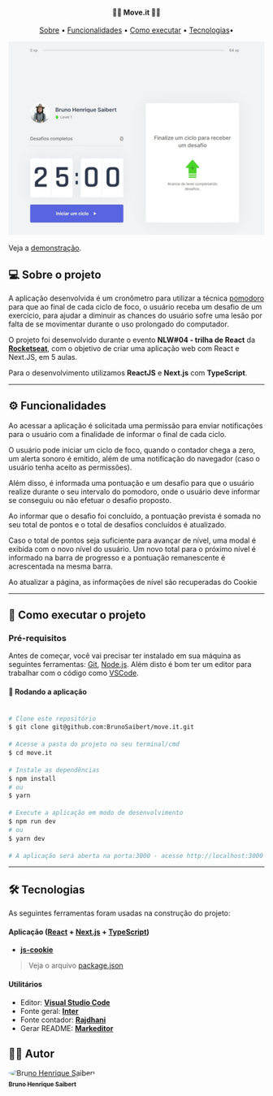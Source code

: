 


<h4 align="center">
	💪🏻  Move.it  💪🏻
</h4>

<p align="center">
 <a href="#--sobre-o-projeto">Sobre</a> •
 <a href="#-%EF%B8%8F-funcionalidades">Funcionalidades</a> •
 <a href="#--como-executar-o-projeto">Como executar</a> •
 <a href="#--tecnologias">Tecnologias</a>•
</p>

![](https://raw.githubusercontent.com/BrunoSaibert/move.it/main/public/screenshot.jpg)

Veja a [demonstração](https://moveit-saibert.vercel.app/).

## [](https://github.com/BrunoSaibert/move.it#--sobre-o-projeto) 💻 Sobre o projeto

A aplicação desenvolvida é um cronômetro para utilizar a técnica [pomodoro](https://g.co/kgs/nRFQEo) para que ao final de cada ciclo de foco, o usuário receba um desafio de um exercício, para ajudar a diminuir as chances do usuário sofre uma lesão por falta de se movimentar durante o uso prolongado do computador.

O projeto foi desenvolvido durante o evento **NLW#04 - trilha de React** da [**Rocketseat**](https://rocketseat.com.br/), com o objetivo de criar uma aplicação web com React e Next.JS, em 5 aulas.

Para o desenvolvimento utilizamos **ReactJS** e **Next.js** com **TypeScript**.

---

## [](https://github.com/BrunoSaibert/move.it#-%EF%B8%8F-funcionalidades) ⚙️ Funcionalidades

Ao acessar a aplicação é solicitada uma permissão para enviar notificações para o usuário com a finalidade de informar o final de cada ciclo.

O usuário pode iniciar um ciclo de foco, quando o contador chega a zero, um alerta sonoro é emitido, além de uma notificação do navegador (caso o usuário tenha aceito as permissões). 

Além disso, é informada uma pontuação e um desafio para que o usuário realize durante o seu intervalo do pomodoro, onde o usuário deve informar se conseguiu ou não efetuar o desafio proposto.

Ao informar que o desafio foi concluído, a pontuação prevista é somada no seu total de pontos e o total de desafios concluídos é atualizado.

Caso o total de pontos seja suficiente para avançar de nível, uma modal é exibida com o novo nível do usuário. Um novo total para o próximo nível é informado na barra de progresso e a pontuação remanescente é acrescentada na mesma barra.

Ao atualizar a página, as informações de nível são recuperadas do Cookie

---

## [](https://github.com/BrunoSaibert/move.it#--como-executar-o-projeto) 🚀 Como executar o projeto

### Pré-requisitos

Antes de começar, você vai precisar ter instalado em sua máquina as seguintes ferramentas:
[Git](https://git-scm.com), [Node.js](https://nodejs.org/en/).
Além disto é bom ter um editor para trabalhar com o código como [VSCode](https://code.visualstudio.com/).

#### 🧭 Rodando a aplicação

```bash

# Clone este repositório
$ git clone git@github.com:BrunoSaibert/move.it.git

# Acesse a pasta do projeto no seu terminal/cmd
$ cd move.it

# Instale as dependências
$ npm install
# ou
$ yarn

# Execute a aplicação em modo de desenvolvimento
$ npm run dev
# ou
$ yarn dev

# A aplicação será aberta na porta:3000 - acesse http://localhost:3000

```

---

## [](https://github.com/BrunoSaibert/move.it#--tecnologias) 🛠 Tecnologias

As seguintes ferramentas foram usadas na construção do projeto:

#### **Aplicação** (**[React](https://reactjs.org/)** + **[Next.js](https://nextjs.org/)** + **[TypeScript](https://www.typescriptlang.org/)**)

- **[js-cookie](https://github.com/js-cookie/js-cookie#readme)**

> Veja o arquivo [package.json](https://github.com/BrunoSaibert/move.it/blob/main/package.json)

#### **Utilitários**

- Editor: **[Visual Studio Code](https://code.visualstudio.com/)**
- Fonte geral: **[Inter](https://fonts.google.com/specimen/Inter)**
- Fonte contador: **[Rajdhani](https://fonts.google.com/specimen/Rajdhani)**
- Gerar README: **[Markeditor](https://markeditor.netlify.app/)**



## [](https://github.com/BrunoSaibert/move.it#--autor) 👨‍🚀 Autor

<a href="https://brunosaibert.com.br/">
 <img style="border-radius: 50%;" src="https://avatars2.githubusercontent.com/u/40339324?s=460&u=4f5a7b83aa4e018b4eccbeaa1f6a6b8b04e0e4b7&v=4" width="100px;" alt="Bruno Henrique Saibert"/>
 <br />
 <sub><b>Bruno Henrique Saibert</b></sub></a>
 <br />

